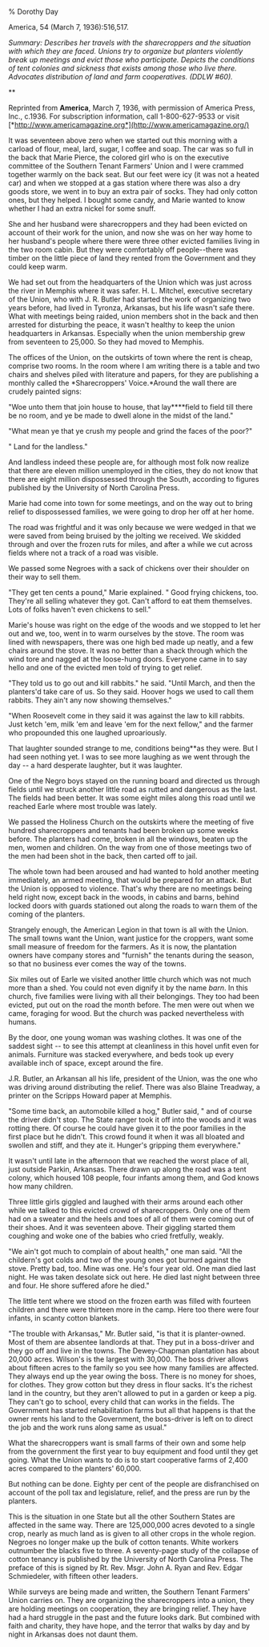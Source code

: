 % Dorothy Day

America, 54 (March 7, 1936):516,517.

*Summary: Describes her travels with the sharecroppers and the situation
with which they are faced. Unions try to organize but planters violently
break up meetings and evict those who participate. Depicts the
conditions of tent colonies and sickness that exists among those who
live there. Advocates distribution of land and farm cooperatives. (DDLW
\#60).*

**

Reprinted from **America**, March 7, 1936, with permission of America
Press, Inc., c.1936. For subscription information, call 1-800-627-9533
or visit
[*http://www.americamagazine.org*](http://www.americamagazine.org/)

It was seventeen above zero when we started out this morning with a
carload of flour, meal, lard, sugar, I coffee and soap. The car was so
full in the back that Marie Pierce, the colored girl who is on the
executive committee of the Southern Tenant Farmers' Union and I were
crammed together warmly on the back seat. But our feet were icy (it was
not a heated car) and when we stopped at a gas station where there was
also a dry goods store, we went in to buy an extra pair of socks. They
had only cotton ones, but they helped. I bought some candy, and Marie
wanted to know whether I had an extra nickel for some snuff.

She and her husband were sharecroppers and they had been evicted on
account of their work for the union, and now she was on her way home to
her husband's people where there were three other evicted families
living in the two room cabin. But they were comfortably off
people--there was timber on the little piece of land they rented from
the Government and they could keep warm.

We had set out from the headquarters of the Union which was just across
the river in Memphis where it was safer. H. L. Mitchel, executive
secretary of the Union, who with J. R. Butler had started the work of
organizing two years before, had lived in Tyronza, Arkansas, but his
life wasn't safe there. What with meetings being raided, union members
shot in the back and then arrested for disturbing the peace, it wasn't
healthy to keep the union headquarters in Arkansas. Especially when the
union membership grew from seventeen to 25,000. So they had moved to
Memphis.

The offices of the Union, on the outskirts of town where the rent is
cheap, comprise two rooms. In the room where I am writing there is a
table and two chairs and shelves piled with literature and papers, for
they are publishing a monthly called the *Sharecroppers' Voice.*Around
the wall there are crudely painted signs:

"Woe unto them that join house to house, that lay****field to field till
there be no room, and ye be made to dwell alone in the midst of the
land."

"What mean ye that ye crush my people and grind the faces of the poor?"

" Land for the landless."

And landless indeed these people are, for although most folk now realize
that there are eleven million unemployed in the cities, they do not know
that there are eight million dispossessed through the South, according
to figures published by the University of North Carolina Press.

Marie had come into town for some meetings, and on the way out to bring
relief to dispossessed families, we were going to drop her off at her
home.

The road was frightful and it was only because we were wedged in that we
were saved from being bruised by the jolting we received. We skidded
through and over the frozen ruts for miles, and after a while we cut
across fields where not a track of a road was visible.

We passed some Negroes with a sack of chickens over their shoulder on
their way to sell them.

"They get ten cents a pound," Marie explained. " Good frying chickens,
too. They're all selling whatever they got. Can't afford to eat them
themselves. Lots of folks haven't even chickens to sell."

Marie's house was right on the edge of the woods and we stopped to let
her out and we, too, went in to warm ourselves by the stove. The room
was lined with newspapers, there was one high bed made up neatly, and a
few chairs around the stove. It was no better than a shack through which
the wind tore and nagged at the loose-hung doors. Everyone came in to
say hello and one of the evicted men told of trying to get relief.

"They told us to go out and kill rabbits." he said. "Until March, and
then the planters'd take care of us. So they said. Hoover hogs we used
to call them rabbits. They ain't any now showing themselves."

"When Roosevelt come in they said it was against the law to kill
rabbits. Just ketch 'em, milk 'em and leave 'em for the next fellow,"
and the farmer who propounded this one laughed uproariously.

That laughter sounded strange to me, conditions being**as they were. But
I had seen nothing yet. I was to see more laughing as we went through
the day -- a hard desperate laughter, but it was laughter.

One of the Negro boys stayed on the running board and directed us
through fields until we struck another little road as rutted and
dangerous as the last. The fields had been better. It was some eight
miles along this road until we reached Earle where most trouble was
lately.

We passed the Holiness Church on the outskirts where the meeting of five
hundred sharecroppers and tenants had been broken up some weeks before.
The planters had come, broken in all the windows, beaten up the men,
women and children. On the way from one of those meetings two of the men
had been shot in the back, then carted off to jail.

The whole town had been aroused and had wanted to hold another meeting
immediately, an armed meeting, that would be prepared for an attack. But
the Union is opposed to violence. That's why there are no meetings being
held right now, except back in the woods, in cabins and barns, behind
locked doors with guards stationed out along the roads to warn them of
the coming of the planters.

Strangely enough, the American Legion in that town is all with the
Union. The small towns want the Union, want justice for the croppers,
want some small measure of freedom for the farmers. As it is now, the
plantation owners have company stores and "furnish" the tenants during
the season, so that no business ever comes the way of the towns.

Six miles out of Earle we visited another little church which was not
much more than a shed. You could not even dignify it by the name *barn*.
In this church, five families were living with all their belongings.
They too had been evicted, put out on the road the month before. The men
were out when we came, foraging for wood. But the church was packed
nevertheless with humans.

By the door, one young woman was washing clothes. It was one of the
saddest sight -- to see this attempt at cleanliness in this hovel unfit
even for animals. Furniture was stacked everywhere, and beds took up
every available inch of space, except around the fire.

J.R. Butler, an Arkansan all his life, president of the Union, was the
one who was driving around distributing the relief. There was also
Blaine Treadway, a printer on the Scripps Howard paper at Memphis.

"Some time back, an automobile killed a hog," Butler said, " and of
course the driver didn't stop. The State ranger took it off into the
woods and it was rotting there. Of course he could have given it to the
poor families in the first place but he didn't. This crowd found it when
it was all bloated and swollen and stiff, and they ate it. Hunger's
gripping them everywhere."

It wasn't until late in the afternoon that we reached the worst place of
all, just outside Parkin, Arkansas. There drawn up along the road was a
tent colony, which housed 108 people, four infants among them, and God
knows how many children.

Three little girls giggled and laughed with their arms around each other
while we talked to this evicted crowd of sharecroppers. Only one of them
had on a sweater and the heels and toes of all of them were coming out
of their shoes. And it was seventeen above. Their giggling started them
coughing and woke one of the babies who cried fretfully, weakly.

"We ain't got much to complain of about health," one man said. "All the
childern's got colds and two of the young ones got burned against the
stove. Pretty bad, too. Mine was one. He's four year old. One man died
last night. He was taken desolate sick out here. He died last night
between three and four. He shore suffered afore he died."

The little tent where we stood on the frozen earth was filled with
fourteen children and there were thirteen more in the camp. Here too
there were four infants, in scanty cotton blankets.

"The trouble with Arkansas," Mr. Butler said, "is that it is
planter-owned. Most of them are absentee landlords at that. They put in
a boss-driver and they go off and live in the towns. The Dewey-Chapman
plantation has about 20,000 acres. Wilson's is the largest with 30,000.
The boss driver allows about fifteen acres to the family so you see how
many families are affected. They always end up the year owing the boss.
There is no money for shoes, for clothes. They grow cotton but they
dress in flour sacks. It's the richest land in the country, but they
aren't allowed to put in a garden or keep a pig. They can't go to
school, every child that can works in the fields. The Government has
started rehabilitation farms but all that happens is that the owner
rents his land to the Government, the boss-driver is left on to direct
the job and the work runs along same as usual."

What the sharecroppers want is small farms of their own and some help
from the government the first year to buy equipment and food until they
get going. What the Union wants to do is to start cooperative farms of
2,400 acres compared to the planters' 60,000.

But nothing can be done. Eighty per cent of the people are disfranchised
on account of the poll tax and legislature, relief, and the press are
run by the planters.

This is the situation in one State but all the other Southern States are
affected in the same way. There are 125,000,000 acres devoted to a
single crop, nearly as much land as is given to all other crops in the
whole region. Negroes no longer make up the bulk of cotton tenants.
White workers outnumber the blacks five to three. A seventy-page study
of the collapse of cotton tenancy is published by the University of
North Carolina Press. The preface of this is signed by Rt. Rev. Msgr.
John A. Ryan and Rev. Edgar Schmiedeler, with fifteen other leaders.

While surveys are being made and written, the Southern Tenant Farmers'
Union carries on. They are organizing the sharecroppers into a union,
they are holding meetings on cooperation, they are bringing relief. They
have had a hard struggle in the past and the future looks dark. But
combined with faith and charity, they have hope, and the terror that
walks by day and by night in Arkansas does not daunt them.
